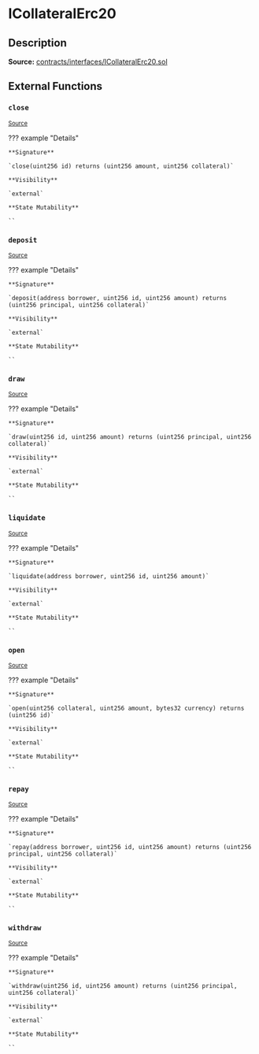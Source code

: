 # ICollateralErc20

## Description

**Source:** [contracts/interfaces/ICollateralErc20.sol](https://github.com/Synthetixio/synthetix/tree/v2.80.5/contracts/interfaces/ICollateralErc20.sol)

## External Functions

### `close`

<sub>[Source](https://github.com/Synthetixio/synthetix/tree/v2.80.5/contracts/interfaces/ICollateralErc20.sol#L10)</sub>

??? example "Details"

    **Signature**

    `close(uint256 id) returns (uint256 amount, uint256 collateral)`

    **Visibility**

    `external`

    **State Mutability**

    ``

### `deposit`

<sub>[Source](https://github.com/Synthetixio/synthetix/tree/v2.80.5/contracts/interfaces/ICollateralErc20.sol#L12)</sub>

??? example "Details"

    **Signature**

    `deposit(address borrower, uint256 id, uint256 amount) returns (uint256 principal, uint256 collateral)`

    **Visibility**

    `external`

    **State Mutability**

    ``

### `draw`

<sub>[Source](https://github.com/Synthetixio/synthetix/tree/v2.80.5/contracts/interfaces/ICollateralErc20.sol#L26)</sub>

??? example "Details"

    **Signature**

    `draw(uint256 id, uint256 amount) returns (uint256 principal, uint256 collateral)`

    **Visibility**

    `external`

    **State Mutability**

    ``

### `liquidate`

<sub>[Source](https://github.com/Synthetixio/synthetix/tree/v2.80.5/contracts/interfaces/ICollateralErc20.sol#L28)</sub>

??? example "Details"

    **Signature**

    `liquidate(address borrower, uint256 id, uint256 amount)`

    **Visibility**

    `external`

    **State Mutability**

    ``

### `open`

<sub>[Source](https://github.com/Synthetixio/synthetix/tree/v2.80.5/contracts/interfaces/ICollateralErc20.sol#L4)</sub>

??? example "Details"

    **Signature**

    `open(uint256 collateral, uint256 amount, bytes32 currency) returns (uint256 id)`

    **Visibility**

    `external`

    **State Mutability**

    ``

### `repay`

<sub>[Source](https://github.com/Synthetixio/synthetix/tree/v2.80.5/contracts/interfaces/ICollateralErc20.sol#L20)</sub>

??? example "Details"

    **Signature**

    `repay(address borrower, uint256 id, uint256 amount) returns (uint256 principal, uint256 collateral)`

    **Visibility**

    `external`

    **State Mutability**

    ``

### `withdraw`

<sub>[Source](https://github.com/Synthetixio/synthetix/tree/v2.80.5/contracts/interfaces/ICollateralErc20.sol#L18)</sub>

??? example "Details"

    **Signature**

    `withdraw(uint256 id, uint256 amount) returns (uint256 principal, uint256 collateral)`

    **Visibility**

    `external`

    **State Mutability**

    ``

